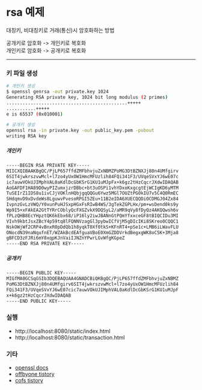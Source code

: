 # rsa 예제

대칭키, 비대칭키로 거래(통신)시 암호화하는 방법

공개키로 암호화 -> 개인키로 복호화  
개인키로 암호화 -> 공개키로 복호화

---

### 키 파일 생성
```sh
# 개인키 생성
$ openssl genrsa -out private.key 1024
Generating RSA private key, 1024 bit long modulus (2 primes)
.............................................+++++
...........+++++
e is 65537 (0x010001)

# 공개키 생성
openssl rsa -in private.key -out public_key.pem -pubout
writing RSA key
```

##### 개인키
```sh
-----BEGIN RSA PRIVATE KEY-----
MIICXQIBAAKBgQC/PjLP657ffdZMFbhvjuZxNBMZPoMG3DtBZNXJj80n4UMfgirv
6SIT4jwkrszvwMcl+l7zo4yUxOW1HmcMFUzlih84FQi341F3/UVqeSVxYJ6wE07c
ic7auwVOkUJIMphVAL0aKdlDcGbKSrG1KU1uMJpFx+k6gz2tHzCqcrJXdwIDAQAB
AoGAFDF1HA89D0wyPIZumxjzrDBbc+bt3uOSPi1vhYDxoKxgcgtEjWCIgKD6yMTM
TuSEIrZ1IDS8u1ivCJjVOKlnHQbjgqQQGu6Ywz5MGl7OUZtPG0kIU7v5C4Q0RmEC
SHdqmvD9xDvdeWs8LguwvPvesoRPGI5ZEu+11B2eIDA6XUECQQDiOCDMGJ04Zx84
IvpnzGvLzVWQ/Y0xunPuHJSxpHGxFsRIwB4WS/3gTekZGPLHx/pm+wsDend0ks9y
Wp9I5+xFAkEA2GtTYRrCOblyQcFXGZvkX9DQSyL2/aMR9qVy8fDyQz4AKQQwsh6v
fPLzQHB8EcYHpztQK6kEbx68/iP16ly2iwJBANnGtPQmYfxxceGF8tBIQCIDu3MI
VIvh9kbtJsxZBcY4p59tq8lFQNNVzagGl3pybwICfVjM5gDIcIKi8SKreo0CQQC1
NskOWjWf2CRP4vBnxR0pDdQb1h8yqkT0Xf0tkS+KFnRT4+pSe1c+LMB6iLWavFLU
ONocdN39naNqufnET/WZAkBcdEAfguaVBoE0XmGZDDVrkdBegxgWK8oC5K+3Mja8
gBFCD3zFJRi6mY8xqpKJnVaiIJNZnYPwrLGvWfgKGpeZ
-----END RSA PRIVATE KEY-----
```

##### 공개키
```sh
-----BEGIN PUBLIC KEY-----
MIGfMA0GCSqGSIb3DQEBAQUAA4GNADCBiQKBgQC/PjLP657ffdZMFbhvjuZxNBMZ
PoMG3DtBZNXJj80n4UMfgirv6SIT4jwkrszvwMcl+l7zo4yUxOW1HmcMFUzlih84
FQi341F3/UVqeSVxYJ6wE07cic7auwVOkUJIMphVAL0aKdlDcGbKSrG1KU1uMJpF
x+k6gz2tHzCqcrJXdwIDAQAB
-----END PUBLIC KEY-----
```

### 실행
* http://localhost:8080/static/index.html
* http://localhost:8080/static/transaction.html

### 기타

* [openssl docs](https://www.openssl.org/docs/man1.0.2/man1/openssl-rsa.html)
* [offbyone tistory](https://offbyone.tistory.com/343)
* [cofs tistory](https://cofs.tistory.com/297)
